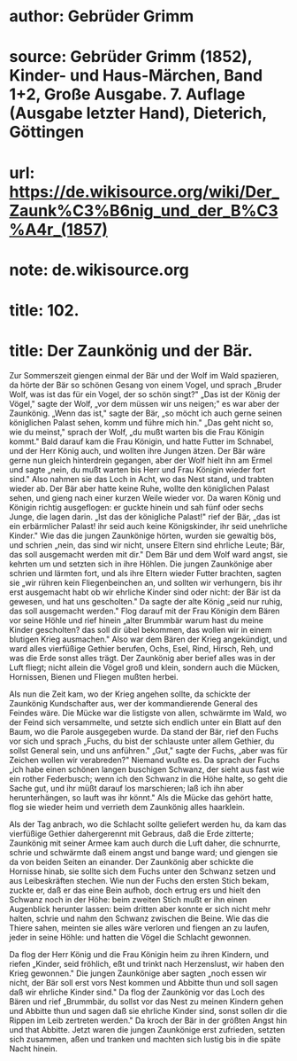 # author: Gebrüder Grimm
# source: Gebrüder Grimm (1852), Kinder- und Haus-Märchen, Band 1+2, Große Ausgabe. 7. Auflage (Ausgabe letzter Hand), Dieterich, Göttingen
# url: https://de.wikisource.org/wiki/Der_Zaunk%C3%B6nig_und_der_B%C3%A4r_(1857)
# note: de.wikisource.org
# title: 102.

# title: Der Zaunkönig und der Bär.

Zur Sommerszeit giengen einmal der Bär und der Wolf im Wald spazieren, da hörte der Bär so schönen Gesang von einem Vogel, und sprach „Bruder Wolf, was ist das für ein Vogel, der so schön singt?" „Das ist der König der Vögel," sagte der Wolf, „vor dem müssen wir uns neigen;" es war aber der Zaunkönig. „Wenn das ist," sagte der Bär, „so möcht ich auch gerne seinen königlichen Palast sehen, komm und führe mich hin." „Das geht nicht so, wie du meinst," sprach der Wolf, „du mußt warten bis die Frau Königin kommt." Bald darauf kam die Frau Königin, und hatte Futter im Schnabel, und der Herr König auch, und wollten ihre Jungen ätzen. Der Bär wäre gerne nun gleich hinterdrein gegangen, aber der Wolf hielt ihn am Ermel und sagte „nein, du mußt warten bis Herr und Frau Königin wieder fort sind." Also nahmen sie das Loch in Acht, wo das Nest stand, und trabten wieder ab. Der Bär aber hatte keine Ruhe, wollte den königlichen Palast sehen, und gieng nach einer kurzen Weile wieder vor. Da waren König und Königin richtig ausgeflogen: er guckte hinein und sah fünf oder sechs Junge, die lagen darin. „Ist das der königliche Palast!" rief der Bär, „das ist ein erbärmlicher Palast! ihr seid auch keine Königskinder, ihr seid unehrliche Kinder." Wie das die jungen Zaunkönige hörten, wurden sie gewaltig bös, und schrien „nein, das sind wir nicht, unsere Eltern sind ehrliche Leute; Bär, das soll ausgemacht werden mit dir." Dem Bär und dem Wolf ward angst, sie kehrten um und setzten sich in ihre  Höhlen. Die jungen Zaunkönige aber schrien und lärmten fort, und als ihre Eltern wieder Futter brachten, sagten sie „wir rühren kein Fliegenbeinchen an, und sollten wir verhungern, bis ihr erst ausgemacht habt ob wir ehrliche Kinder sind oder nicht: der Bär ist da gewesen, und hat uns gescholten." Da sagte der alte König „seid nur ruhig, das soll ausgemacht werden." Flog darauf mit der Frau Königin dem Bären vor seine Höhle und rief hinein „alter Brummbär warum hast du meine Kinder gescholten? das soll dir übel bekommen, das wollen wir in einem blutigen Krieg ausmachen." Also war dem Bären der Krieg angekündigt, und ward alles vierfüßige Gethier berufen, Ochs, Esel, Rind, Hirsch, Reh, und was die Erde sonst alles trägt. Der Zaunkönig aber berief alles was in der Luft fliegt; nicht allein die Vögel groß und klein, sondern auch die Mücken, Hornissen, Bienen und Fliegen mußten herbei. 

Als nun die Zeit kam, wo der Krieg angehen sollte, da schickte der Zaunkönig Kundschafter aus, wer der kommandierende General des Feindes wäre. Die Mücke war die listigste von allen, schwärmte im Wald, wo der Feind sich versammelte, und setzte sich endlich unter ein Blatt auf den Baum, wo die Parole ausgegeben wurde. Da stand der Bär, rief den Fuchs vor sich und sprach „Fuchs, du bist der schlauste unter allem Gethier, du sollst General sein, und uns anführen." „Gut," sagte der Fuchs, „aber was für Zeichen wollen wir verabreden?" Niemand wußte es. Da sprach der Fuchs „ich habe einen schönen langen buschigen Schwanz, der sieht aus fast wie ein rother Federbusch; wenn ich den Schwanz in die Höhe halte, so geht die Sache gut, und ihr müßt darauf los marschieren; laß ich ihn aber herunterhängen, so lauft was ihr könnt." Als die Mücke das gehört hatte, flog sie wieder heim und verrieth dem Zaunkönig alles haarklein. 

Als der Tag anbrach, wo die Schlacht sollte geliefert werden  hu, da kam das vierfüßige Gethier dahergerennt mit Gebraus, daß die Erde zitterte; Zaunkönig mit seiner Armee kam auch durch die Luft daher, die schnurrte, schrie und schwärmte daß einem angst und bange ward; und giengen sie da von beiden Seiten an einander. Der Zaunkönig aber schickte die Hornisse hinab, sie sollte sich dem Fuchs unter den Schwanz setzen und aus Leibeskräften stechen. Wie nun der Fuchs den ersten Stich bekam, zuckte er, daß er das eine Bein aufhob, doch ertrug ers und hielt den Schwanz noch in der Höhe: beim zweiten Stich mußt er ihn einen Augenblick herunter lassen: beim dritten aber konnte er sich nicht mehr halten, schrie und nahm den Schwanz zwischen die Beine. Wie das die Thiere sahen, meinten sie alles wäre verloren und fiengen an zu laufen, jeder in seine Höhle: und hatten die Vögel die Schlacht gewonnen. 

Da flog der Herr König und die Frau Königin heim zu ihren Kindern, und riefen „Kinder, seid fröhlich, eßt und trinkt nach Herzenslust, wir haben den Krieg gewonnen." Die jungen Zaunkönige aber sagten „noch essen wir nicht, der Bär soll erst vors Nest kommen und Abbitte thun und soll sagen daß wir ehrliche Kinder sind." Da flog der Zaunkönig vor das Loch des Bären und rief „Brummbär, du sollst vor das Nest zu meinen Kindern gehen und Abbitte thun und sagen daß sie ehrliche Kinder sind, sonst sollen dir die Rippen im Leib zertreten werden." Da kroch der Bär in der größten Angst hin und that Abbitte. Jetzt waren die jungen Zaunkönige erst zufrieden, setzten sich zusammen, aßen und tranken und machten sich lustig bis in die späte Nacht hinein. 

